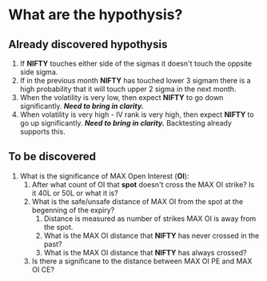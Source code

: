 # What are the hypothysis?
## Already discovered hypothysis
1. If **NIFTY** touches either side of the sigmas it doesn't touch the oppsite side sigma.
2. If in the previous month **NIFTY** has touched lower 3 sigmam there is a high probability that it will touch upper 2 sigma in the next month.
3. When the volatility is very low, then expect **NIFTY** to go down significantly. _**Need to bring in clarity.**_
4. When volatility is very high - IV rank is very high, then expect **NIFTY** to go up significantly. _**Need to bring in clarity.**_ Backtesting already supports this.

## To be discovered
1. What is the significance of MAX Open Interest (**OI**):
    1. After what count of OI that **spot** doesn't cross the MAX OI strike? Is it 40L or 50L or what it is?
    2. What is the safe/unsafe distance of MAX OI from the spot at the begenning of the expiry?
        1. Distance is measured as number of strikes MAX OI is away from the spot.
        2. What is the MAX OI distance that **NIFTY** has never crossed in the past?
        3. What is the MAX OI distance that **NIFTY** has always crossed?
    3. Is there a significane to the distance between MAX OI PE and MAX OI CE?
